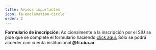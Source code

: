 ```yaml
---
title: Avisos importantes
icon: fa-exclamation-circle
order: 2
---
```


<strong>Formulario de inscripción: </strong> Adicionalmente a la inscripción por el SIU se pide que se complete el formulario haciendo <a target="_blank" rel="noopener noreferrer" href="https://forms.gle/rGf271UgKQi2EDE4A">click aquí.</a> Sólo se podrá acceder con cuenta institucional <strong>@fi.uba.ar</strong>
